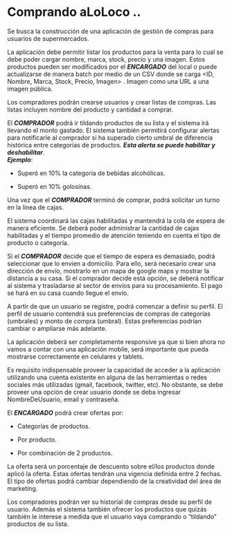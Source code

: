 # Comprando aLoLoco ..

Se busca la construcción de una aplicación de gestión de compras para usuarios de supermercados.

La aplicación debe permitir listar los productos para la venta para lo cual se debe poder cargar nombre, marca, stock, precio y una imagen. Estos productos pueden ser modificados por el **_ENCARGADO_** del local o puede actualizarse de manera batch por medio de un CSV donde se carga <ID, Nombre, Marca, Stock, Precio, Imagen> . Imagen como una URL a una imagen pública.

Los compradores podrán crearse usuarios y crear listas de compras. Las listas incluyen nombre del producto y cantidad a comprar.

El **_COMPRADOR_** podrá ir tildando productos de su lista y el sistema irá llevando el monto gastado. El sistema también permitirá configurar alertas para notificarle al comprador si ha superado cierto umbral de diferencia histórica entre categorías de productos. **_Esta alerta se puede habilitar y deshabilitar_**.  
**_Ejemplo_**: 
  * Superó en 10% la categoría de bebidas alcohólicas.
  + Superó en 10% golosinas.

Una vez que el **_COMPRADOR_** terminó de comprar, podrá solicitar un turno en la línea de cajas. 

El sistema coordinará las cajas habilitadas y mantendrá la cola de espera de manera eficiente. Se deberá poder administrar la cantidad de cajas habilitadas y el tiempo promedio de atención teniendo en cuenta el tipo de producto o categoría.

Si el **_COMPRADOR_** decide que el tiempo de espera es demasiado, podrá seleccionar que lo envien a domicilio. Para ello, será necesario crear una dirección de envío, mostrarlo en un mapa de google maps y mostrar la distancia a su casa. Si el comprador decide está opción, se deberá notificar al sistema y trasladarse al sector de envíos para su procesamiento. El pago se hará en su casa cuando llegue el envío.

A partir de que un usuario se registre, podrá comenzar a definir su perfil. El perfil de usuario contendrá sus preferencias  de compras de categorías (umbrales) y monto de compra (umbral). Estas preferencias podrían cambiar o ampliarse más adelante.

La aplicación deberá ser completamente responsive ya que si bien ahora no vamos a contar con una aplicación mobile, será importante que pueda mostrarse correctamente en celulares y tablets. 

Es requisito indispensable proveer la capacidad de acceder a la aplicación utilizando una cuenta existente en alguna de las herramientas o redes sociales más utilizadas (gmail, facebook, twitter, etc). No obstante, se debe proveer una opción de crear usuario donde se deba ingresar NombreDeUsuario, email y contraseña.  

El **_ENCARGADO_** podrá crear ofertas por: 
  * Categorías de productos. 
  + Por producto.
  - Por combinación de 2 productos. 

La oferta será un porcentaje de descuento sobre el/los productos  donde aplicó la oferta. Estas ofertas tendrán una vigencia definida entre 2 fechas. El tipo de ofertas podrá cambiar dependiendo de la creatividad del área de marketing.

Los compradores podrán ver su historial de compras desde su perfil de usuario. Además el sistema también ofrecer los productos que quizás también le interese a medida que el usuario vaya comprando o “tildando” productos de su lista.

